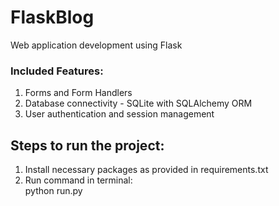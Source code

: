 # FlaskBlog
Web application development using Flask
### Included Features: <br/>
1. Forms and Form Handlers <br/>
2. Database connectivity - SQLite with SQLAlchemy ORM <br/>
3. User authentication and session management

## Steps to run the project:
1. Install necessary packages as provided in requirements.txt
2. Run command in terminal: <br/>
    python run.py
